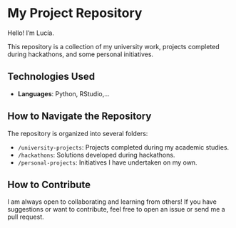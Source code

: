 # My Project Repository

Hello! I’m Lucía.

This repository is a collection of my university work, projects completed during hackathons, and some personal initiatives. 

## Technologies Used

- **Languages**: Python, RStudio,...

## How to Navigate the Repository

The repository is organized into several folders:

- `/university-projects`: Projects completed during my academic studies.
- `/hackathons`: Solutions developed during hackathons.
- `/personal-projects`: Initiatives I have undertaken on my own.


## How to Contribute

I am always open to collaborating and learning from others! If you have suggestions or want to contribute, feel free to open an issue or send me a pull request.


